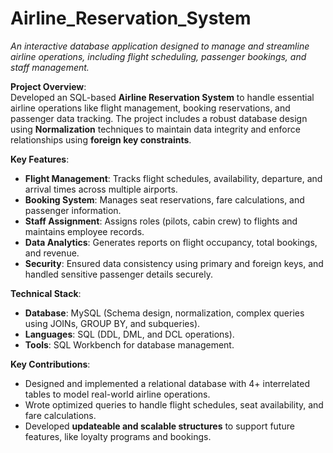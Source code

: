 # Airline_Reservation_System
 
*An interactive database application designed to manage and streamline airline operations, including flight scheduling, passenger bookings, and staff management.*  

**Project Overview**:  
Developed an SQL-based **Airline Reservation System** to handle essential airline operations like flight management, booking reservations, and passenger data tracking. The project includes a robust database design using **Normalization** techniques to maintain data integrity and enforce relationships using **foreign key constraints**.  

**Key Features**:  
- **Flight Management**: Tracks flight schedules, availability, departure, and arrival times across multiple airports.  
- **Booking System**: Manages seat reservations, fare calculations, and passenger information.  
- **Staff Assignment**: Assigns roles (pilots, cabin crew) to flights and maintains employee records.  
- **Data Analytics**: Generates reports on flight occupancy, total bookings, and revenue.  
- **Security**: Ensured data consistency using primary and foreign keys, and handled sensitive passenger details securely.  

**Technical Stack**:  
- **Database**: MySQL (Schema design, normalization, complex queries using JOINs, GROUP BY, and subqueries).  
- **Languages**: SQL (DDL, DML, and DCL operations).  
- **Tools**: SQL Workbench  for database management.  

**Key Contributions**:  
- Designed and implemented a relational database with 4+ interrelated tables to model real-world airline operations.  
- Wrote optimized queries to handle flight schedules, seat availability, and fare calculations.  
- Developed **updateable and scalable structures** to support future features, like loyalty programs and bookings.  
